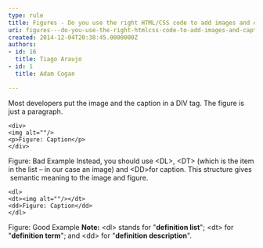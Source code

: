 ```yaml
---
type: rule
title: Figures - Do you use the right HTML/CSS code to add images and captions?
uri: figures---do-you-use-the-right-htmlcss-code-to-add-images-and-captions
created: 2014-12-04T20:38:45.0000000Z
authors:
- id: 16
  title: Tiago Araujo
- id: 1
  title: Adam Cogan

---
```


 ​Most developers put the image and the caption in a DIV tag. The figure is just a paragraph.  

```
<div>
<img alt=""/>
<p>Figure: Caption</p>
</div>
```

  Figure: Bad Example
Instead, you should use &lt;DL&gt;, &lt;DT&gt; (which is the item in the list – in our case an image) and &lt;DD&gt;for caption. This structure gives  semantic meaning to the image and figure.​
 

```
<dl>
<dt><img alt=""/></dt>
<dd>Figure: Caption</dd>
</dl>
```

  Figure: Good Example  **Note:** &lt;dl&gt; stands for "**definition list**"; &lt;dt&gt; for "**definition term**"; and &lt;dd&gt; for "**definition description**".


